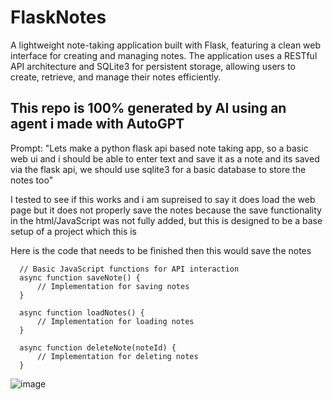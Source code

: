 # FlaskNotes
A lightweight note-taking application built with Flask, featuring a clean web interface for creating and managing notes. The application uses a RESTful API architecture and SQLite3 for persistent storage, allowing users to create, retrieve, and manage their notes efficiently.

## This repo is 100% generated by AI using an agent i made with AutoGPT
Prompt: "Lets make a python flask api based note taking app, so a basic web ui and i should be able to enter text and save it as a note and its saved via the flask api, we should use sqlite3 for a basic database to store the notes too"

I tested to see if this works and i am supreised to say it does load the web page but it does not properly save the notes because the save functionality in the html/JavaScript was not fully added, but this is designed to be a base setup of a project which this is

Here is the code that needs to be finished then this would save the notes
```
  // Basic JavaScript functions for API interaction
  async function saveNote() {
      // Implementation for saving notes
  }
  
  async function loadNotes() {
      // Implementation for loading notes
  }
  
  async function deleteNote(noteId) {
      // Implementation for deleting notes
  }
```

![image](https://github.com/user-attachments/assets/b7cad1b0-fba4-4165-a8f3-edd4bdfd43ab)

